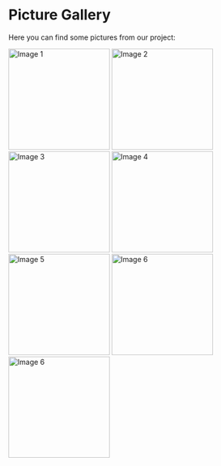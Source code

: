 # Picture Gallery

Here you can find some pictures from our project:

<img src="https://github.com/Yotam-Menachem/Agro-Tech-Lab-Plant-propagation-GreenHouse/assets/106580952/73254208-c402-4864-81a6-d54a852d6973" alt="Image 1" width="200"> <img src="https://github.com/Yotam-Menachem/Agro-Tech-Lab-Plant-propagation-GreenHouse/assets/106580952/8d968387-8157-44bb-b82a-4a00f9f7ccd1" alt="Image 2" width="200"> <img src="https://github.com/Yotam-Menachem/Agro-Tech-Lab-Plant-propagation-GreenHouse/assets/106580952/196a6b52-b068-4ff2-b361-27db377b8b7c" alt="Image 3" width="200">
<img src="https://github.com/Yotam-Menachem/Agro-Tech-Lab-Plant-propagation-GreenHouse/assets/106580952/64c8f67f-50c7-4082-b942-7dfe88b3780f" alt="Image 4" width="200"> <img src="https://github.com/Yotam-Menachem/Agro-Tech-Lab-Plant-propagation-GreenHouse/assets/106580952/73a2657e-f992-4295-8672-e5e66884cf78" alt="Image 5" width="200"> <img src="https://github.com/Yotam-Menachem/Agro-Tech-Lab-Plant-propagation-GreenHouse/assets/106580952/48fda242-db5f-4123-87d3-ff0b8f3e06d3" alt="Image 6" width="200"> <img src="https://github.com/Yotam-Menachem/Agro-Tech-Lab-Plant-propagation-GreenHouse/assets/106580952/7f483f74-4689-4427-9072-21780ea181c9" alt="Image 6" width="200">

